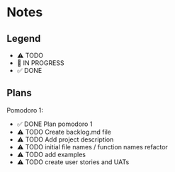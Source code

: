# Notes

## Legend

- ⚠ TODO
- 🚧 IN PROGRESS
- ✅ DONE

## Plans

Pomodoro 1:

- ✅ DONE Plan pomodoro 1
- ⚠ TODO Create backlog.md file
- ⚠ TODO Add project description
- ⚠ TODO initial file names / function names refactor
- ⚠ TODO add examples
- ⚠ TODO create user stories and UATs
